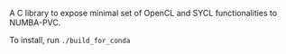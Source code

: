 A C library to expose minimal set of OpenCL and SYCL functionalities to NUMBA-PVC.

To install, run `./build_for_conda`
